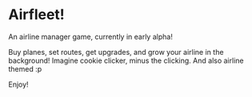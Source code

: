 # Airfleet!

An airline manager game, currently in early alpha!

Buy planes, set routes, get upgrades, and grow your airline in the background! Imagine cookie clicker, minus the clicking. And also airline themed :p 

Enjoy!
